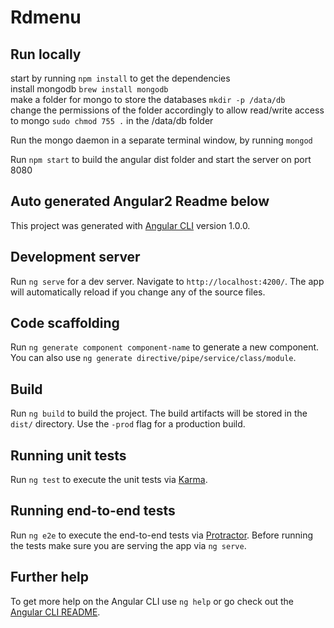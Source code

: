 # Rdmenu

## Run locally
start by running `npm install` to get the dependencies  
install mongodb `brew install mongodb`  
make a folder for mongo to store the databases `mkdir -p /data/db`  
change the permissions of the folder accordingly to allow read/write access to mongo
`sudo chmod 755 .` in the /data/db folder

Run the mongo daemon in a separate terminal window, by running `mongod`

Run `npm start` to build the angular dist folder and start the server on port 8080


## Auto generated Angular2 Readme below

This project was generated with [Angular CLI](https://github.com/angular/angular-cli) version 1.0.0.

## Development server

Run `ng serve` for a dev server. Navigate to `http://localhost:4200/`. The app will automatically reload if you change any of the source files.

## Code scaffolding

Run `ng generate component component-name` to generate a new component. You can also use `ng generate directive/pipe/service/class/module`.

## Build

Run `ng build` to build the project. The build artifacts will be stored in the `dist/` directory. Use the `-prod` flag for a production build.

## Running unit tests

Run `ng test` to execute the unit tests via [Karma](https://karma-runner.github.io).

## Running end-to-end tests

Run `ng e2e` to execute the end-to-end tests via [Protractor](http://www.protractortest.org/).
Before running the tests make sure you are serving the app via `ng serve`.

## Further help

To get more help on the Angular CLI use `ng help` or go check out the [Angular CLI README](https://github.com/angular/angular-cli/blob/master/README.md).
